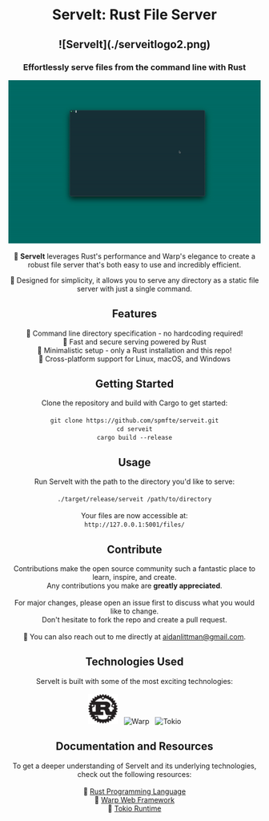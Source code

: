 <h1 align="center">ServeIt: Rust File Server</h1>
<h2 align="center">
  ![ServeIt](./serveitlogo2.png) 
<h3 align="center">Effortlessly serve files from the command line with Rust</h3>

<div align="center">
  <img src="./serveit-demo.gif" alt="ServeIt in action" width="600">
</div>

<p align="center">🚀 <strong>ServeIt</strong> leverages Rust's performance and Warp's elegance to create a robust file server that's both easy to use and incredibly efficient.</p>
<p align="center">🌱 Designed for simplicity, it allows you to serve any directory as a static file server with just a single command.</p>

<h2 align="center">Features</h2>
<p align="center">
  🔹 Command line directory specification - no hardcoding required!<br>
  🔹 Fast and secure serving powered by Rust<br>
  🔹 Minimalistic setup - only a Rust installation and this repo!<br>
  🔹 Cross-platform support for Linux, macOS, and Windows<br>
</p>

<h2 align="center">Getting Started</h2>
<p align="center">
  Clone the repository and build with Cargo to get started:<br><br>
  <code>git clone https://github.com/spmfte/serveit.git</code><br>
  <code>cd serveit</code><br>
  <code>cargo build --release</code><br>
</p>

<h2 align="center">Usage</h2>
<p align="center">
  Run ServeIt with the path to the directory you'd like to serve:<br><br>
  <code>./target/release/serveit /path/to/directory</code><br><br>
  Your files are now accessible at:<br>
  <code>http://127.0.0.1:5001/files/</code>
</p>

<h2 align="center">Contribute</h2>
<p align="center">
  Contributions make the open source community such a fantastic place to learn, inspire, and create.<br>
  Any contributions you make are <strong>greatly appreciated</strong>.<br><br>
  For major changes, please open an issue first to discuss what you would like to change.<br>
  Don't hesitate to fork the repo and create a pull request.<br><br>
  📧 You can also reach out to me directly at <a href="mailto:aidanlittman@gmail.com">aidanlittman@gmail.com</a>.
</p>

<h2 align="center">Technologies Used</h2>
<p align="center">
  ServeIt is built with some of the most exciting technologies:<br><br>
  <img height="60" src="https://raw.githubusercontent.com/github/explore/main/topics/rust/rust.png" alt="Rust">&nbsp;&nbsp;
  <img height="60" src="https://assets-global.website-files.com/64b6f3636f598299028e8577/64b6fff736b756d139bd9f99_Logo%20-%20Warp.svg" alt="Warp">&nbsp;&nbsp;
  <img height="60" src="https://avatars.githubusercontent.com/u/565743?s=200&v=4" alt="Tokio">
</p>

<h2 align="center">Documentation and Resources</h2>
<p align="center">
  To get a deeper understanding of ServeIt and its underlying technologies, check out the following resources:<br><br>
  🔗 <a href="https://www.rust-lang.org/">Rust Programming Language</a><br>
  🔗 <a href="https://github.com/seanmonstar/warp">Warp Web Framework</a><br>
  🔗 <a href="https://tokio.rs/">Tokio Runtime</a><br>
</p>
